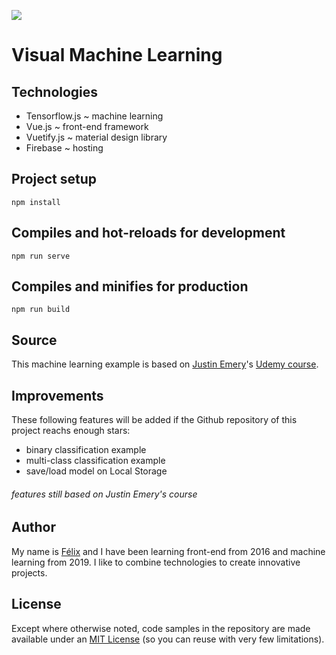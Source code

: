 ![](https://i.imgur.com/tBA8eS9.png)

# Visual Machine Learning

## Technologies

- Tensorflow.js ~ machine learning
- Vue.js ~ front-end framework
- Vuetify.js ~ material design library
- Firebase ~ hosting

## Project setup

```
npm install
```

## Compiles and hot-reloads for development

```
npm run serve
```

## Compiles and minifies for production

```
npm run build
```

## Source

This machine learning example is based on [Justin Emery](https://www.justinemery.co.uk)'s [Udemy course](https://www.udemy.com/course/machine-learning-in-javascript-with-tensorflow-js).

## Improvements

These following features will be added if the Github repository of this project reachs enough stars:

- binary classification example
- multi-class classification example
- save/load model on Local Storage

###### features still based on Justin Emery's course

## Author

My name is [Félix](https://www.linkedin.com/in/félix-becquart-8a5a46a6) and I have been learning front-end from 2016 and machine learning from 2019. I like to combine technologies to create innovative projects.

## License

Except where otherwise noted, code samples in the repository are made available under an [MIT License](https://github.com/FelixBecquart1990/visualmachinelearning/LICENSE) (so you can reuse with very few limitations).
